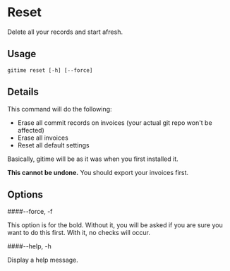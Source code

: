 Reset
====

Delete all your records and start afresh.

Usage
----

	gitime reset [-h] [--force]

Details
----

This command will do the following:

* Erase all commit records on invoices (your actual git repo won't be affected)
* Erase all invoices
* Reset all default settings

Basically, gitime will be as it was when you first installed it.

**This cannot be undone.** You should export your invoices first.

Options
----

####--force, -f

This option is for the bold. Without it, you will be asked if you are sure you want to do this first. With it, no checks will occur.

####--help, -h

Display a help message.